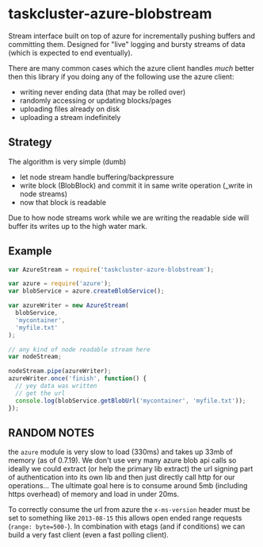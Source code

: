 taskcluster-azure-blobstream
==================

Stream interface built on top of azure for incrementally pushing buffers
and committing them. Designed for "live" logging and bursty streams of
data (which is expected to end eventually).

There are many common cases which the azure client handles _much_ better
then this library if you doing any of the following use the azure
client:

  - writing never ending data (that may be rolled over)
  - randomly accessing or updating blocks/pages
  - uploading files already on disk
  - uploading a stream indefinitely

## Strategy

The algorithm is very simple (dumb)

 - let node stream handle buffering/backpressure
 - write block (BlobBlock) and commit it in same write operation (_write in node streams)
 - now that block is readable
 
Due to how node streams work while we are writing the readable side will buffer its writes up to the high water mark.

## Example

```js
var AzureStream = require('taskcluster-azure-blobstream');

var azure = require('azure');
var blobService = azure.createBlobService();

var azureWriter = new AzureStream(
  blobService,
  'mycontainer',
  'myfile.txt'
);

// any kind of node readable stream here
var nodeStream;

nodeStream.pipe(azureWriter);
azureWriter.once('finish', function() {
  // yey data was written
  // get the url
  console.log(blobService.getBlobUrl('mycontainer', 'myfile.txt'));
});

```

## RANDOM NOTES

the `azure` module is very slow to load (330ms) and takes up 33mb of
memory (as of 0.7.19). We don't use very many azure blob api calls so
ideally we could extract (or help the primary lib extract) the url
signing part of authentication into its own lib and then just directly
call http for our operations... The ultimate goal here is to consume
around 5mb (including https overhead) of memory and load in under 20ms.

To correctly consume the url from azure the `x-ms-version` header must
be set to something like `2013-08-15` this allows open ended range
requests (`range: byte=500-`). In combination with etags (and if
conditions) we can build a very fast client (even a fast polling
client).
